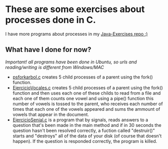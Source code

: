 # These are some exercises about processes done in C. #

I have more programs about processes in my 
<a href="https://github.com/thomaswillix/Java-Exercises">Java-Exercises repo :)</a>

## What have I done for now? ##
*Important! all programs have been done in Ubuntu, so urls and reading/writing is different from Windows/MAC*
- <a href="https://github.com/thomaswillix/ejerciciosC/psforkarbol.c">psforkarbol.c</a> creates 5 child processes
of a parent using the fork() function.
- <a href="https://github.com/thomaswillix/ejerciciosC/EjercicioVocales.c">EjercicioVocales.c</a> creates 5 child processes
of a parent using the fork() function and then uses each one of these childs to read from a file and each one of them counts
one vowel and using a pipe() function this number of vowels is tossed to the parent, who receives each number of times that
each one of the vowels appeared and sums the ammount of vowels that appear in the document.
- <a href="https://github.com/thomaswillix/ejerciciosC/EjercicioSenial.c">EjercicioSenial.c</a> is a program that
by signals, reads answers to a question that's been made in the main method and if in 30 seconds the question hasn't been
resolved correctly, a fuction called "destruir()" starts and "destroys" all of the data of your disk (of course that doesn't
happen). If the question is responded correctly, the program is killed.
